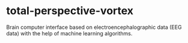 # total-perspective-vortex
Brain computer interface based on electroencephalographic data (EEG data) with the help of machine learning algorithms.
